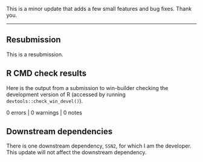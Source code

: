 This is a minor update that adds a few small features and bug fixes. Thank you.

-------

## Resubmission

This is a resubmission.

## R CMD check results

Here is the output from a submission to win-builder checking the 
development version of R (accessed by running `devtools::check_win_devel()`). 

0 errors | 0 warnings | 0 notes

## Downstream dependencies

There is one downstream dependency, `SSN2`, for which I am the developer. This 
update will not affect the downstream dependency.
